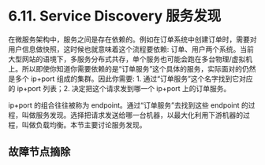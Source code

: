 # 6.11. Service Discovery 服务发现

在微服务架构中，服务之间是存在依赖的。例如在订单系统中创建订单时，需要对用户信息做快照，这时候也就意味着这个流程要依赖: 订单、用户两个系统。当前大型网站的语境下，多服务分布式共存，单个服务也可能会跑在多台物理/虚拟机上。所以即使你知道你需要依赖的是“订单服务”这个具体的服务，实际面对的仍然是多个 ip+port 组成的集群。因此你需要: 1. 通过“订单服务”这个名字找到它对应的 ip+port 列表；2. 决定把这个请求发到哪一个 ip+port 上的订单服务。

ip+port 的组合往往被称为 endpoint。通过“订单服务”去找到这些 endpoint 的过程，叫做服务发现。选择把请求发送给哪一台机器，以最大化利用下游机器的过程，叫做负载均衡。本节主要讨论服务发现。

## 故障节点摘除